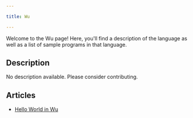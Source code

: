 ```yaml
---

title: Wu

---
```


Welcome to the Wu page! Here, you'll find a description of the language as well as a list of sample programs in that language.

## Description

No description available. Please consider contributing.

## Articles

- [Hello World in Wu](https://sampleprograms.io/projects/hello-world/wu)
